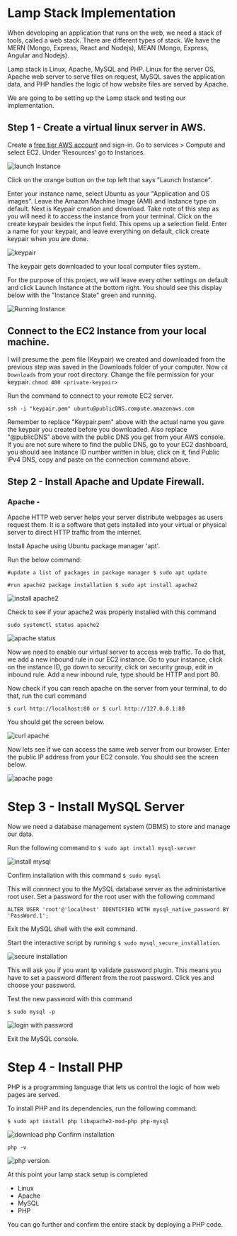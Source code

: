 # Lamp Stack Implementation
When developing an application that runs on the web, we need a stack of tools, called a web stack. There are different types of stack. We have the MERN (Mongo, Express, React and Nodejs), MEAN (Mongo, Express, Angular and Nodejs).

Lamp stack is Linux, Apache, MySQL and PHP. Linux for the server OS, Apache web server to serve files on request, MySQL saves the application data, and PHP handles the logic of how website files are served by Apache.

We are going to be setting up the Lamp stack and testing our implementation.

## Step 1 - Create a virtual linux server in AWS.
Create a [free tier AWS account](https://aws.amazon.com/free/?trk=99f831a2-d162-429a-9a77-a89f6b3bd6cd&sc_channel=ps&ef_id=CjwKCAjwv-2pBhB-EiwAtsQZFFDyUaLYELIuU-xGf7UeXObz2idlfyRhp6TEqgpIHVs5_qXfnsndJxoCmbcQAvD_BwE:G:s&s_kwcid=AL!4422!3!645125273273!e!!g!!aws%20free%20trial!19574556890!145779847192&all-free-tier.sort-by=item.additionalFields.SortRank&all-free-tier.sort-order=asc&awsf.Free%20Tier%20Types=*all&awsf.Free%20Tier%20Categories=*all) and sign-in. Go to services > Compute and select EC2. Under 'Resources' go to Instances.

![launch Instance](./img/launch%20instance.png)

Click on the orange button on the top left that says "Launch Instance".

Enter your instance name, select Ubuntu as your "Application and OS images". Leave the Amazon Machine Image (AMI) and Instance type on default. Next is Keypair creation and download. Take note of this  step as you will need it to access the instance from your terminal. Click on the create keypair besides the input field.
This opens up a selection field. Enter a name for your keypair, and leave everything on default, click create keypair when you are done.

![keypair](./img/keypair.png)

The keypair gets downloaded to your local computer files system.

For the purpose of this project, we will leave every other settings on default and click Launch Instance at the bottom right. You should see this display below with the "Instance State" green and running.

![Running Instance](./img/launch%20instance.png)

## Connect to the EC2 Instance from your local machine.
I will presume the .pem file (Keypair) we created and downloaded from the previous step was saved in the Downloads folder of your computer.
Now `cd Downloads` from your root directory. Change the file permission for your keypair. `chmod 400 <private-keypair>`

Run the command to connect to your remote EC2 server.

`ssh -i "keypair.pem" ubuntu@publicDNS.compute.amazonaws.com`

Remember to replace "Keypair.pem" above with the actual name you gave the keypair you created before you downloaded. Also replace "@publicDNS" above with the public DNS you get from your AWS console. If you are not sure where to find the public DNS, go to your EC2 dashboard, you should see Instance ID number written in blue, click on it, find Public iPv4 DNS, copy and paste on the connection command above.

## Step 2 - Install Apache and Update Firewall.
### Apache - 
Apache HTTP web server helps your server distribute webpages as users request them. It is a software that gets installed into your virtual or physical server to direct HTTP traffic from the internet.

Install Apache using Ubuntu package manager 'apt'.

Run the below command:

`#update a list of packages in package manager
$ sudo apt update`

`#run apache2 package installation
$ sudo apt install apache2
`

![install apache2](./img/1.%20install%20apache2.png)

Check to see if your apache2 was properly installed with this command

`sudo systemctl status apache2`

![apache status](./img/2.%20apache%20status.png)

Now we need to enable our virtual server to access web traffic. To do that, we add a new inbound rule in our EC2 instance. Go to your instance, click on the instance ID, go down to security, click on security group, edit in inbound rule. Add a new inbound rule, type should be HTTP and port 80.

Now check if you can reach apache on the server from your terminal, to do that, run the curl command

`$ curl http://localhost:80
or
$ curl http://127.0.0.1:80
`

You should get the screen below.

![curl apache](./img/3.%20curl%20web%20server.png)

Now lets see if we can access the same web server from our browser. Enter the public IP address from your EC2 console. You should see the screen below.

![apache page](./img/4.request%20apache%20over%20internet.png)

# Step 3 - Install MySQL Server
Now we need a database management system (DBMS) to store and manage our data.

Run the following command to `$ sudo apt install mysql-server`

![install mysql](./img/5.%20install%20mysql-server.png)

Confirm installation with this command `$ sudo mysql`

This will connnect you to the MySQL database server as the administartive root user.
Set a password for the root user with the following command 

`ALTER USER 'root'@'localhost' IDENTIFIED WITH mysql_native_password BY 'PassWord.1';`


Exit the MySQL shell with the exit command.

Start the interactive script by running
`$ sudo mysql_secure_installation`.

![secure installation](./img/7.%20secure%20installation.png)

This will ask you if you want tp validate password plugin. This means you have to set a password different from the root password. Click yes and choose your password.

Test the new password with this command 

`$ sudo mysql -p`

![login with password](./img/8.%20login%20mysql%20with%20password.png)

Exit the MySQL console.

# Step 4 - Install PHP
PHP is a programming language that lets us control the logic of how web pages are served.

To install PHP and its dependencies, run the following command:

`$ sudo apt install php libapache2-mod-php php-mysql`

![download php](./img/9.%20Download%20php.png)
Confirm installation

`php -v`

![php version](./img/10.%20php%20version.png).

At this point your lamp stack setup is completed

- Linux
- Apache
- MySQL
- PHP

You can go further and confirm the entire stack by deploying a PHP code.



